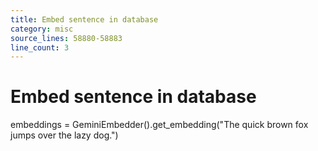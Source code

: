 ```yaml
---
title: Embed sentence in database
category: misc
source_lines: 58880-58883
line_count: 3
---
```


# Embed sentence in database
embeddings = GeminiEmbedder().get_embedding("The quick brown fox jumps over the lazy dog.")

